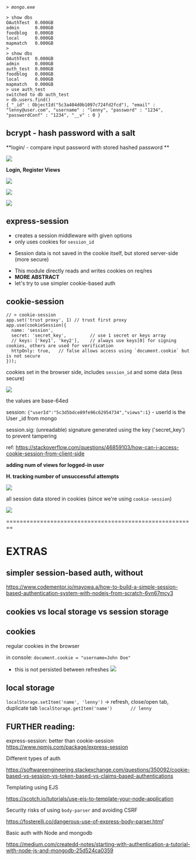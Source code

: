 *`> mongo.exe`*

```
> show dbs
OAuthTest  0.000GB
admin      0.000GB
foodblog   0.000GB
local      0.000GB
mapmatch   0.000GB
>
> show dbs
OAuthTest  0.000GB
admin      0.000GB
auth_test  0.000GB
foodblog   0.000GB
local      0.000GB
mapmatch   0.000GB
> use auth_test
switched to db auth_test
> db.users.find()
{ "_id" : ObjectId("5c3a404d0b1097c724fd2fcd"), "email" : "lenny@user.com", "username" : "lenny", "password" : "1234", "passwordConf" : "1234", "__v" : 0 }
```

## bcrypt - hash password with a salt

**login/ - compare input password with stored hashed password **

![](./screens/2019-01-13-21-21-14.png)


**Login, Register Views**

![](./screens/2019-01-14-23-04-42.png)

![](./screens/2019-01-14-23-05-00.png)

![](./screens/2019-01-14-23-05-13.png)

## express-session

- creates a session middleware with given options
- only uses cookies for `session_id`
* Session data is not saved in the cookie itself,
but stored server-side (more secure)

- This module directly reads and writes cookies on req/res
- **MORE ABSTRACT**
- let's try to use simpler cookie-based auth

## cookie-session

```
// > cookie-session
app.set('trust proxy', 1) // trust first proxy
app.use(cookieSession({
  name: 'session', 
  secret: 'secret_key',         // use 1 secret or keys array
  // keys: ['key1', 'key2'],    // always use keys[0] for signing cookies, others are used for verification
  httpOnly: true,   // false allows access using `document.cookie` but is not secure
}));

```

cookies set in the browser side, includes `session_id` and some data
(less secure)

![](./screens/2019-01-16-00-00-46.png)

the values are base-64ed

session: `{"userId":"5c3d5bdce89fe96c62954734","views":1}`
	- userId is the User _id from mongo

session.sig: (unreadable) signature generated using the key ('secret_key')
	to prevent tampering


ref: https://stackoverflow.com/questions/46859103/how-can-i-access-cookie-session-from-client-side


**adding num of views for logged-in user**

**H. tracking number of unsuccessful attempts**

![](./screens/2019-01-16-00-28-43.png)

all session data stored in cookies (since we're using `cookie-session`)

![](./screens/2019-01-16-00-31-56.png)

========================================================

# EXTRAS

## simpler session-based auth, without

https://www.codementor.io/mayowa.a/how-to-build-a-simple-session-based-authentication-system-with-nodejs-from-scratch-6vn67mcy3


## cookies vs local storage vs session storage

## cookies

regular cookies in the browser

in console: 
`document.cookie = "username=John Doe"`
* this is not persisted between refreshes
![](./screens/2019-01-13-20-00-52.png)

## local storage 
`localStorage.setItem('name', 'lenny')`
-> refresh, close/open tab, duplicate tab
`localStorage.getItem('name')		// lenny`


## FURTHER reading:

express-session: better than cookie-session
https://www.npmjs.com/package/express-session

Different types of auth

https://softwareengineering.stackexchange.com/questions/350092/cookie-based-vs-session-vs-token-based-vs-claims-based-authentications


Templating using EJS

https://scotch.io/tutorials/use-ejs-to-template-your-node-application


Security risks of using `body-parser` and avoiding CSRF

https://fosterelli.co/dangerous-use-of-express-body-parser.html'


Basic auth with Node and mongodb

https://medium.com/createdd-notes/starting-with-authentication-a-tutorial-with-node-js-and-mongodb-25d524ca0359